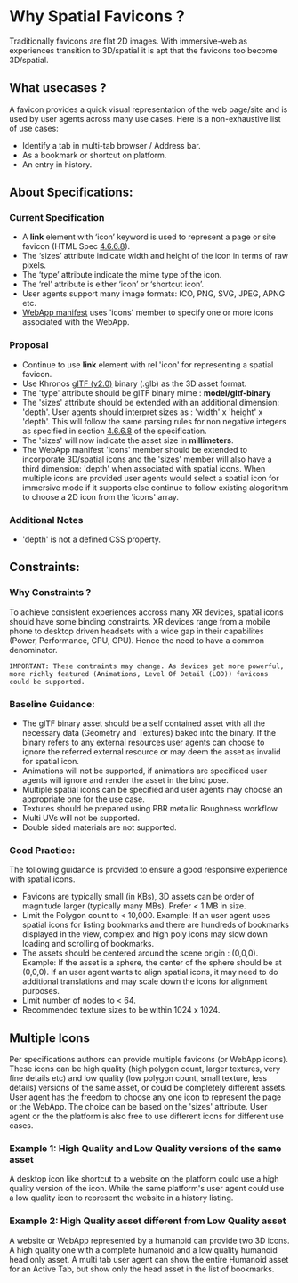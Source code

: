 
# Why Spatial Favicons ?

Traditionally favicons are flat 2D images. With immersive-web as experiences transition to 3D/spatial it is apt that the favicons too become 3D/spatial.

## What usecases ?

A favicon provides a quick visual representation of the web page/site and is used by user agents across many use cases. Here is a non-exhaustive list of use cases:

- Identify a tab in multi-tab browser / Address bar.
- As a bookmark or shortcut on platform.
- An entry in history.

## About Specifications:

### Current Specification

* A __link__ element with ‘icon’ keyword is used to represent a page or site favicon (HTML Spec [4.6.6.8](https://html.spec.whatwg.org/multipage/links.html#rel-icon)).
* The ‘sizes’ attribute indicate width and height of the icon in terms of raw pixels.
* The ‘type’ attribute indicate the mime type of the icon.
* The ‘rel’ attribute is either ‘icon’ or ‘shortcut icon’.
* User agents support many image formats: ICO, PNG, SVG, JPEG, APNG etc.
* [WebApp manifest](https://www.w3.org/TR/appmanifest/#icons-member) uses 'icons' member to specify one or more icons associated with the WebApp.

### Proposal

* Continue to use __link__ element with rel 'icon' for representing a spatial favicon.
* Use Khronos [glTF (v2.0)](https://github.com/KhronosGroup/glTF/blob/master/specification/2.0/README.md) binary (.glb) as the 3D asset format.
* The 'type' attribute should be glTF binary mime : **model/gltf-binary**
* The 'sizes' attribute should be extended with an additional dimension: 'depth'. User agents should interpret sizes as : 'width' x 'height' x 'depth'. This will follow the same parsing rules for non negative integers as specified in section [4.6.6.8](https://html.spec.whatwg.org/multipage/links.html#rel-icon) of the specification.
* The 'sizes' will now indicate the asset size in **millimeters**.
* The WebApp manifest 'icons' member should be extended to incorporate 3D/spatial icons and the 'sizes' member will also have a third dimension: 'depth' when associated with spatial icons. When multiple icons are provided user agents would select a spatial icon for immersive mode if it supports else continue to follow existing alogorithm to choose a 2D icon from the 'icons' array.


### Additional Notes

* 'depth' is not a defined CSS property.

## Constraints:

### Why Constraints ?

To achieve consistent experiences accross many XR devices, spatial icons should have some binding constraints. XR devices range from a mobile phone to desktop driven headsets with a wide gap in their capabilites (Power, Performance, CPU, GPU). Hence the need to have a common denominator.

```
IMPORTANT: These contraints may change. As devices get more powerful,
more richly featured (Animations, Level Of Detail (LOD)) favicons could be supported.
```

### Baseline Guidance:

* The glTF binary asset should be a self contained asset with all the necessary data (Geometry and Textures) baked into the binary. If the binary refers to any external resources user agents can choose to ignore the referred external resource or may deem the asset as invalid for spatial icon.
* Animations will not be supported, if animations are specificed user agents will ignore and render the asset in the bind pose.
* Multiple spatial icons can be specified and user agents may choose an appropriate one for the use case.
* Textures should be prepared using PBR metallic Roughness workflow.
* Multi UVs will not be supported.
* Double sided materials are not supported.

### Good Practice:

The following guidance is provided to ensure a good responsive experience with spatial icons.

* Favicons are typically small (in KBs), 3D assets can be order of magnitude larger (typically many MBs). Prefer < 1 MB in size.
* Limit the Polygon count to < 10,000. Example: If an user agent uses spatial icons for listing bookmarks and there are hundreds of bookmarks displayed in the view, complex and high poly icons may slow down loading and scrolling of bookmarks.
* The assets should be centered around the scene origin : (0,0,0). Example: If the asset is a sphere, the center of the sphere should be at (0,0,0). If an user agent wants to align spatial icons, it may need to do additional translations and may scale down the icons for alignment purposes.
* Limit number of nodes to < 64.
* Recommended texture sizes to be within 1024 x 1024.

## Multiple Icons

Per specifications authors can provide multiple favicons (or WebApp icons). These icons can be high quality (high polygon count, larger textures, very fine details etc) and low quality (low polygon count, small texture, less details) versions of the same asset, or could be completely different assets. User agent has the freedom to choose any one icon to represent the page or the WebApp. The choice can be based on the 'sizes' attribute. User agent or the the platform is also free to use different icons for different use cases.

### Example 1: High Quality and Low Quality versions of the same asset

A desktop icon like shortcut to a website on the platform could use a high quality version of the icon. While the same platform's user agent could use a low quality icon to represent the website in a history listing.

### Example 2: High Quality asset different from Low Quality asset

A website or WebApp represented by a humanoid can provide two 3D icons. A high quality one with a complete humanoid and a low quality humanoid head only asset. A multi tab user agent can show the entire Humanoid asset for an Active Tab, but show only the head asset in the list of bookmarks.







